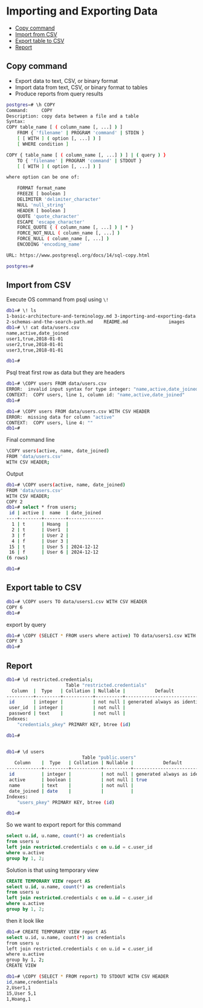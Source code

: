 # Importing and Exporting Data

- [Copy command](#copy-command)
- [Import from CSV](#import-from-csv)
- [Export table to CSV](#export-table-to-csv)
- [Report](#report)

## Copy command

- Export data to text, CSV, or binary format
- Import data from text, CSV, or binary format to tables
- Produce reports from query results

```bash
postgres=# \h COPY
Command:     COPY
Description: copy data between a file and a table
Syntax:
COPY table_name [ ( column_name [, ...] ) ]
    FROM { 'filename' | PROGRAM 'command' | STDIN }
    [ [ WITH ] ( option [, ...] ) ]
    [ WHERE condition ]

COPY { table_name [ ( column_name [, ...] ) ] | ( query ) }
    TO { 'filename' | PROGRAM 'command' | STDOUT }
    [ [ WITH ] ( option [, ...] ) ]

where option can be one of:

    FORMAT format_name
    FREEZE [ boolean ]
    DELIMITER 'delimiter_character'
    NULL 'null_string'
    HEADER [ boolean ]
    QUOTE 'quote_character'
    ESCAPE 'escape_character'
    FORCE_QUOTE { ( column_name [, ...] ) | * }
    FORCE_NOT_NULL ( column_name [, ...] )
    FORCE_NULL ( column_name [, ...] )
    ENCODING 'encoding_name'

URL: https://www.postgresql.org/docs/14/sql-copy.html

postgres=#
```

## Import from CSV

Execute OS command from psql using `\!`

```bash
db1=# \! ls
1-basic-architecture-and-terminology.md	3-importing-and-exporting-data.md	data
2-schemas-and-the-search-path.md	README.md				images
db1=# \! cat data/users.csv
name,active,date_joined
user1,true,2018-01-01
user2,true,2018-01-01
user3,true,2018-01-01

db1=#
```

Psql treat first row as data but they are headers

```bash
db1=# \COPY users FROM data/users.csv
ERROR:  invalid input syntax for type integer: "name,active,date_joined"
CONTEXT:  COPY users, line 1, column id: "name,active,date_joined"
db1=#
```

```bash
db1=# \COPY users FROM data/users.csv WITH CSV HEADER
ERROR:  missing data for column "active"
CONTEXT:  COPY users, line 4: ""
db1=#
```

Final command line

```bash
\COPY users(active, name, date_joined)
FROM 'data/users.csv'
WITH CSV HEADER;
```

Output

```bash
db1=# \COPY users(active, name, date_joined)
FROM 'data/users.csv'
WITH CSV HEADER;
COPY 2
db1=# select * from users;
 id | active |  name  | date_joined
----+--------+--------+-------------
  1 | t      | Hoang  |
  2 | t      | User1  |
  3 | f      | User 2 |
  4 | f      | User 3 |
 15 | t      | User 5 | 2024-12-12
 16 | f      | User 6 | 2024-12-12
(6 rows)

db1=#
```

## Export table to CSV

```bash
db1=# \COPY users TO data/users1.csv WITH CSV HEADER
COPY 6
db1=#
```

export by query

```bash
db1=# \COPY (SELECT * FROM users where active) TO data/users1.csv WITH CSV HEADER
COPY 3
db1=#
```

## Report

```bash
db1=# \d restricted.credentials;
                      Table "restricted.credentials"
  Column  |  Type   | Collation | Nullable |           Default
----------+---------+-----------+----------+------------------------------
 id       | integer |           | not null | generated always as identity
 user_id  | integer |           | not null |
 password | text    |           | not null |
Indexes:
    "credentials_pkey" PRIMARY KEY, btree (id)

db1=#


db1=# \d users
                            Table "public.users"
   Column    |  Type   | Collation | Nullable |           Default
-------------+---------+-----------+----------+------------------------------
 id          | integer |           | not null | generated always as identity
 active      | boolean |           | not null | true
 name        | text    |           | not null |
 date_joined | date    |           |          |
Indexes:
    "users_pkey" PRIMARY KEY, btree (id)

db1=#
```

So we want to export report for this command

```sql
select u.id, u.name, count(*) as credentials
from users u
left join restricted.credentials c on u.id = c.user_id
where u.active
group by 1, 2;
```

Solution is that using temporary view

```sql
CREATE TEMPORARY VIEW report AS
select u.id, u.name, count(*) as credentials
from users u
left join restricted.credentials c on u.id = c.user_id
where u.active
group by 1, 2;
```

then it look like

```bash
db1=# CREATE TEMPORARY VIEW report AS
select u.id, u.name, count(*) as credentials
from users u
left join restricted.credentials c on u.id = c.user_id
where u.active
group by 1, 2;
CREATE VIEW

db1=# \COPY (SELECT * FROM report) TO STDOUT WITH CSV HEADER
id,name,credentials
2,User1,1
15,User 5,1
1,Hoang,1
```
